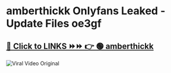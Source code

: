 
 # amberthickk Onlyfans Leaked - Update Files oe3gf

## <h2><a href="https://clipsfans.com/amberthickk&ref=git">🔗 Click to LINKS ⏩⏩ 👉 🟢 amberthickk </a></h2>

<a href="https://clipsfans.com/amberthickk&ref=git" rel="nofollow" data-target="animated-image.originalLink"><img src="https://i.ibb.co.com/xMMVF88/686577567.gif" alt="Viral Video Original" style="max-width: 100%; display: inline-block;" data-target="animated-image.originalImage"></a>

